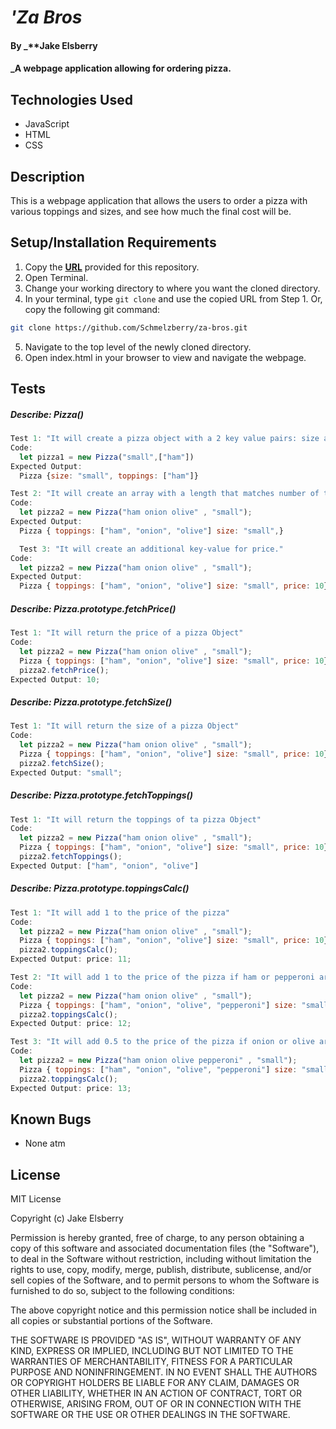 # _'Za Bros_

#### By _**Jake Elsberry 

#### _A webpage application allowing for ordering pizza.

## Technologies Used

* JavaScript
* HTML
* CSS

## Description

This is a webpage application that allows the users to order a pizza with various toppings and sizes, and see how much the final cost will be.


## Setup/Installation Requirements

1. Copy the **[URL](https://github.com/Schmelzberry/za-bros.git)** provided for this repository.
2. Open Terminal.
3. Change your working directory to where you want the cloned directory.
4. In your terminal, type `git clone` and use the copied URL from Step 1. Or, copy the following git command:
```bash
git clone https://github.com/Schmelzberry/za-bros.git
```
5. Navigate to the top level of the newly cloned directory.
6. Open index.html in your browser to view and navigate the webpage.

## Tests

##### **Describe:** Pizza()

```javascript
Test 1: "It will create a pizza object with a 2 key value pairs: size and an array of toppings."
Code:
  let pizza1 = new Pizza("small",["ham"])
Expected Output:
  Pizza {size: "small", toppings: ["ham"]}

Test 2: "It will create an array with a length that matches number of toppings selected."
Code:
  let pizza2 = new Pizza("ham onion olive" , "small");
Expected Output:
  Pizza { toppings: ["ham", "onion", "olive"] size: "small",}

  Test 3: "It will create an additional key-value for price."
Code:
  let pizza2 = new Pizza("ham onion olive" , "small");
Expected Output:
  Pizza { toppings: ["ham", "onion", "olive"] size: "small", price: 10}
```
##### **Describe:** Pizza.prototype.fetchPrice()

```javascript
Test 1: "It will return the price of a pizza Object"
Code:
  let pizza2 = new Pizza("ham onion olive" , "small");
  Pizza { toppings: ["ham", "onion", "olive"] size: "small", price: 10}
  pizza2.fetchPrice();
Expected Output: 10;
```

##### **Describe:** Pizza.prototype.fetchSize()

```javascript
Test 1: "It will return the size of a pizza Object"
Code:
  let pizza2 = new Pizza("ham onion olive" , "small");
  Pizza { toppings: ["ham", "onion", "olive"] size: "small", price: 10}
  pizza2.fetchSize();
Expected Output: "small";
```
##### **Describe:** Pizza.prototype.fetchToppings()

```javascript
Test 1: "It will return the toppings of ta pizza Object"
Code:
  let pizza2 = new Pizza("ham onion olive" , "small");
  Pizza { toppings: ["ham", "onion", "olive"] size: "small", price: 10}
  pizza2.fetchToppings();
Expected Output: ["ham", "onion", "olive"]
```

##### **Describe:** Pizza.prototype.toppingsCalc()

```javascript
Test 1: "It will add 1 to the price of the pizza"
Code:
  let pizza2 = new Pizza("ham onion olive" , "small");
  Pizza { toppings: ["ham", "onion", "olive"] size: "small", price: 10}
  pizza2.toppingsCalc();
Expected Output: price: 11;

Test 2: "It will add 1 to the price of the pizza if ham or pepperoni are a topping"
Code:
  let pizza2 = new Pizza("ham onion olive" , "small");
  Pizza { toppings: ["ham", "onion", "olive", "pepperoni"] size: "small", price: 10}
  pizza2.toppingsCalc();
Expected Output: price: 12;

Test 3: "It will add 0.5 to the price of the pizza if onion or olive are a topping"
Code:
  let pizza2 = new Pizza("ham onion olive pepperoni" , "small");
  Pizza { toppings: ["ham", "onion", "olive", "pepperoni"] size: "small", price: 10}
  pizza2.toppingsCalc();
Expected Output: price: 13;
```


## Known Bugs

* None atm

## License

MIT License

Copyright (c)  Jake Elsberry

Permission is hereby granted, free of charge, to any person obtaining a copy of this software and associated documentation files (the "Software"), to deal in the Software without restriction, including without limitation the rights to use, copy, modify, merge, publish, distribute, sublicense, and/or sell copies of the Software, and to permit persons to whom the Software is furnished to do so, subject to the following conditions:  

The above copyright notice and this permission notice shall be included in all copies or substantial portions of the Software.  

THE SOFTWARE IS PROVIDED "AS IS", WITHOUT WARRANTY OF ANY KIND, EXPRESS OR IMPLIED, INCLUDING BUT NOT LIMITED TO THE WARRANTIES OF MERCHANTABILITY, FITNESS FOR A PARTICULAR PURPOSE AND NONINFRINGEMENT. IN NO EVENT SHALL THE AUTHORS OR COPYRIGHT HOLDERS BE LIABLE FOR ANY CLAIM, DAMAGES OR OTHER LIABILITY, WHETHER IN AN ACTION OF CONTRACT, TORT OR OTHERWISE, ARISING FROM, OUT OF OR IN CONNECTION WITH THE SOFTWARE OR THE USE OR OTHER DEALINGS IN THE SOFTWARE.
